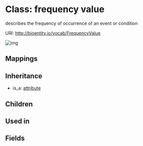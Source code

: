 # Class: frequency value


describes the frequency of occurrence of an event or condition

URI: http://bioentity.io/vocab/FrequencyValue

![img](http://yuml.me/diagram/nofunky/class/\[Attribute]^-\[FrequencyValue],%20)
## Mappings

## Inheritance

 *  is_a: [attribute](Attribute.md)
## Children

## Used in

## Fields

